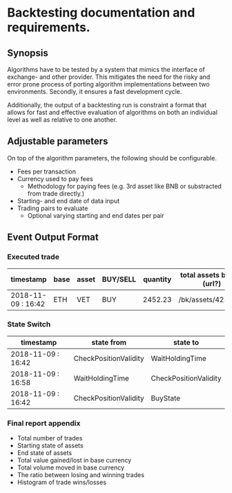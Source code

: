 # Backtesting documentation and requirements.

## Synopsis
Algorithms have to be tested by a system that mimics the interface 
of exchange- and other provider. This mitigates the need for the risky and error prone
process of porting algorithm implementations between two environments. Secondly, it ensures
a fast development cycle.
 
Additionally, the output of a backtesting run is
constraint a format that allows for fast and effective evaluation
of algorithms on both an individual level as well as relative to one another.



## Adjustable parameters
On top of the algorithm parameters, the following should be configurable.

* Fees per transaction
* Currency used to pay fees
    * Methodology for paying fees (e.g. 3rd asset like BNB or substracted from trade directly.)
* Starting- and end date of data input
* Trading pairs to evaluate
    * Optional varying starting and end dates per pair
    
## Event Output Format

### Executed trade
| timestamp             | base   | asset | BUY/SELL | quantity | total assets before (url?)| total assets after(url?)| fees |
| ---                   | ---    | ---   | ---      | ---      | ---                       | ---                     |  --- |
| 2018-11-09 : 16:42    | ETH    | VET   | BUY      | 2452.23  | /bk/assets/4234.md        | /bk/assets/4244.md      | 0.003 ETH |

### State Switch
| timestamp             | state from              | state to                |
| ---                   | ---                     | ---                     |
| 2018-11-09 : 16:42    | CheckPositionValidity   | WaitHoldingTime         |
| 2018-11-09 : 16:58    | WaitHoldingTime         | CheckPositionValidity   |
| 2018-11-09 : 16:42    | CheckPositionValidity   | BuyState                |

### Final report appendix

* Total number of trades
* Starting state of assets
* End state of assets
* Total value gained/lost in base currency
* Total volume moved in base currency
* The ratio between losing and winning trades
* Histogram of trade wins/losses